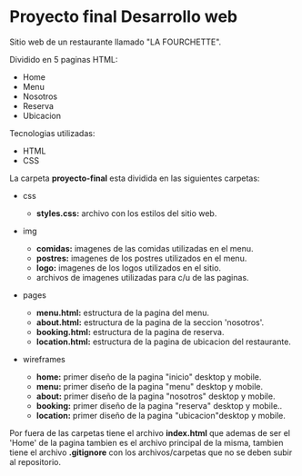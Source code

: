 # Proyecto final Desarrollo web

Sitio web de un restaurante llamado "LA FOURCHETTE". 

Dividido en 5 paginas HTML:

* Home
* Menu 
* Nosotros
* Reserva
* Ubicacion 

Tecnologias utilizadas: 

* HTML
* CSS

La carpeta **proyecto-final** esta dividida en las siguientes carpetas: 

* css 
    - **styles.css:** archivo con los estilos del sitio web.

* img
    - **comidas:** imagenes de las comidas utilizadas en el menu.
    - **postres:** imagenes de los postres utilizados en el menu. 
    - **logo:** imagenes de los logos utilizados en el sitio. 
    - archivos de imagenes utilizadas para c/u de las paginas.

* pages
    - **menu.html:** estructura de la pagina del menu.
    - **about.html:** estructura de la pagina de la seccion 'nosotros'.
    - **booking.html:** estructura de la pagina de reserva.
    - **location.html:** estructura de la pagina de ubicacion del restaurante. 

* wireframes
    - **home:**  primer diseño de la pagina "inicio" desktop y mobile. 
    - **menu:** primer diseño de la pagina "menu" desktop y mobile.
    - **about:** primer diseño de la pagina "nosotros" desktop y mobile.
    - **booking:** primer diseño de la pagina "reserva" desktop y mobile.. 
    - **location:** primer diseño de la pagina "ubicacion"desktop y mobile.

Por fuera de las carpetas tiene el archivo **index.html**
que ademas de ser el 'Home' de la pagina tambien es el archivo principal de la misma, tambien tiene el archivo **.gitignore** con los archivos/carpetas que no se deben subir al repositorio.
